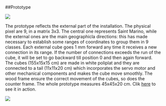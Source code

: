##Prototype

![](https://github.com/fraguz/ID2-2015/blob/24dc994bef72672340d967cb00a9bd622b18a7e8/3_dataphys/Francesca/proto1.png?raw=true)

The prototype reflects the external part of the installation.
The physical pixel are 9, in a matrix 3x3.
The central one represents Saint Marino, while the external ones are the main geographicla directions: this has made necessary to establish some ranges of coordinates to group them in 9 classes. Each external cube goes 1 mm forward any time it receives a new connection in its range. If the number of connections exceeds the run of the cube, it will be set to go backward till position 0 and then again forward.
The cubes (155x15x15 cm) are made in white poliplat and they are connected to a tail (11x11x20 cm) which incorporates the servo motor and other mechanical components and makes the cube move smoothly.
The wood frame ensure the correct movement of the cubes, so does the counter frame. 
The whole prototype measures 45x45x20 cm.
Clik [here](https://vimeo.com/user39882056/imnotthere) to see it in action.

![](https://github.com/fraguz/ID2-2015/blob/24dc994bef72672340d967cb00a9bd622b18a7e8/3_dataphys/Francesca/proto2.png?raw=true)
